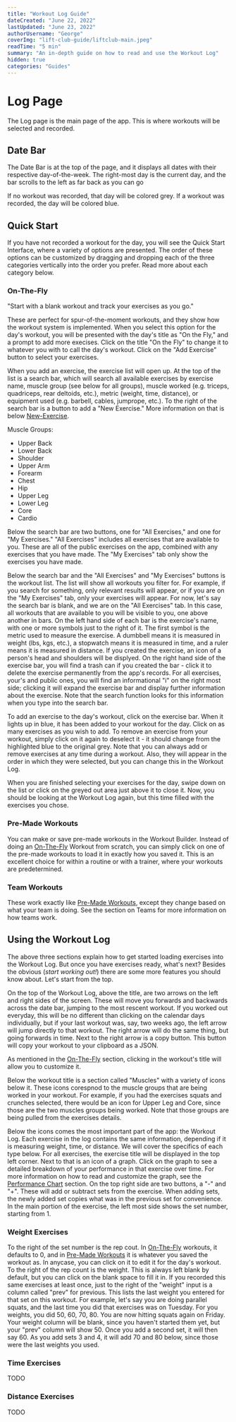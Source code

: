 ```yaml
---
title: "Workout Log Guide"
dateCreated: "June 22, 2022"
lastUpdated: "June 23, 2022"
authorUsername: "George"
coverImg: "lift-club-guide/liftclub-main.jpeg"
readTime: "5 min"
summary: "An in-depth guide on how to read and use the Workout Log"
hidden: true
categories: "Guides"
---
```


# Log Page

The Log page is the main page of the app. This is where workouts will be selected and recorded.

## Date Bar

The Date Bar is at the top of the page, and it displays all dates with their respective day-of-the-week. The right-most day is the current day, and the bar scrolls to the left as far back as you can go

If no workout was recorded, that day will be colored grey. If a workout was recorded, the day will be colored blue.

## Quick Start

If you have not recorded a workout for the day, you will see the Quick Start Interface, where a variety of options are presented. The order of these options can be customized by dragging and dropping each of the three categories vertically into the order you prefer. Read more about each category below.

### On-The-Fly

"Start with a blank workout and track your exercises as you go."

These are perfect for spur-of-the-moment workouts, and they show how the workout system is implemented. When you select this option for the day's workout, you will be presented with the day's title as "On the Fly," and a prompt to add more execises. Click on the title "On the Fly" to change it to whatever you with to call the day's workout. Click on the "Add Exercise" button to select your exercises.

When you add an exercise, the exercise list will open up. At the top of the list is a search bar, which will search all available exercises by exercise name, muscle group (see below for all groups), muscle worked (e.g. triceps, quadriceps, rear deltoids, etc.), metric (weight, time, distance), or equipment used (e.g. barbell, cables, jumprope, etc.). To the right of the search bar is a button to add a "New Exercise." More information on that is below [New-Exercise](#new-exercise).

Muscle Groups:

- Upper Back
- Lower Back
- Shoulder
- Upper Arm
- Forearm
- Chest
- Hip
- Upper Leg
- Lower Leg
- Core
- Cardio

Below the search bar are two buttons, one for "All Exercises," and one for "My Exercises." "All Exercises" includes all exercises that are available to you. These are all of the public exercises on the app, combined with any exercises that you have made. The "My Exercises" tab only show the exercises you have made.

Below the search bar and the "All Exercises" and "My Exercises" buttons is the workout list. The list will show all workouts you filter for. For example, if you search for something, only relevant results will appear, or if you are on the "My Exercises" tab, only your exercises will appear. For now, let's say the search bar is blank, and we are on the "All Exercises" tab. In this case, all workouts that are available to you will be visible to you, one above another in bars. On the left hand side of each bar is the exercise's name, with one or more symbols just to the right of it. The first symbol is the metric used to measure the exercise. A dumbbell means it is measured in weight (lbs, kgs, etc.), a stopwatch means it is measured in time, and a ruler means it is measured in distance. If you created the exercise, an icon of a person's head and shoulders will be displyed. On the right hand side of the exercise bar, you will find a trash can if you created the bar - click it to delete the exercise permanently from the app's records. For all exercises, your's and public ones, you will find an informational "i" on the right most side; clicking it will expand the exercise bar and display further information about the exercise. Note that the search function looks for this information when you type into the search bar.

To add an exercise to the day's workout, click on the exercise bar. When it lights up in blue, it has been added to your workout for the day. Click on as many exercises as you wish to add. To remove an exercise from your workout, simply click on it again to deselect it - it should change from the highlighted blue to the original grey. Note that you can always add or remove exercises at any time during a workout. Also, they will appear in the order in which they were selected, but you can change this in the Workout Log.

When you are finished selecting your exercises for the day, swipe down on the list or click on the greyed out area just above it to close it. Now, you should be looking at the Workout Log again, but this time filled with the exercises you chose.

### Pre-Made Workouts

You can make or save pre-made workouts in the Workout Builder. Instead of doing an [On-The-Fly](#on-the-fly) Workout from scratch, you can simply click on one of the pre-made workouts to load it in exactly how you saved it. This is an excellent choice for within a routine or with a trainer, where your workouts are predetermined.

### Team Workouts

These work exactly like [Pre-Made Workouts](#pre-made-workouts), except they change based on what your team is doing. See the section on Teams for more information on how teams work.

## Using the Workout Log

The above three sections explain how to get started loading exercises into the Workout Log. But once you have exercises ready, what's next? Besides the obvious (_start working out!_) there are some more features you should know about. Let's start from the top.

On the top of the Workout Log, above the title, are two arrows on the left and right sides of the screen. These will move you forwards and backwards across the date bar, jumping to the most rescent workout. If you worked out everyday, this will be no different than clicking on the calendar days individually, but if your last workout was, say, two weeks ago, the left arrow will jump directly to that workout. The right arrow will do the same thing, but going forwards in time. Next to the right arrow is a copy button. This button will copy your workout to your clipboard as a JSON.

As mentioned in the [On-The-Fly](#on-the-fly) section, clicking in the workout's title will allow you to customize it.

Below the workout title is a section called "Muscles" with a variety of icons below it. These icons corespnod to the muscle groups that are being worked in your workout. For example, if you had the exercises squats and crunches selected, there would be an icon for Upper Leg and Core, since those are the two muscles groups being worked. Note that those groups are being pulled from the exercises details.

Below the icons comes the most important part of the app: the Workout Log. Each exercise in the log contains the same information, depending if it is measuring weight, time, or distance. We will cover the specifics of each type below. For all exercises, the exercise title will be displayed in the top left corner. Next to that is an icon of a graph. Click on the graph to see a detailed breakdown of your performance in that exercise over time. For more information on how to read and customize the graph, see the [Performance Chart](#performance-chart) section. On the top right side are two buttons, a "-" and "+". These will add or subtract sets from the exercise. When adding sets, the newly added set copies what was in the previous set for convenience. In the main portion of the exercise, the left most side shows the set number, starting from 1.

### Weight Exercises

To the right of the set number is the rep cout. In [On-The-Fly](#on-the-fly) workouts, it defaults to 0, and in [Pre-Made Workouts](#pre-made-workouts) it is whatever you saved the workout as. In anycase, you can click on it to edit it for the day's workout. To the right of the rep count is the weight. This is always left blank by default, but you can click on the blank space to fill it in. If you recorded this same exercises at least once, just to the right of the "weight" input is a column called "prev" for previous. This lists the last weight you entered for that set on this workout. For example, let's say you are doing parallel squats, and the last time you did that exercises was on Tuesday. For you weights, you did 50, 60, 70, 80. You are now hitting squats again on Friday. Your weight column will be blank, since you haven't started them yet, but your "prev" column will show 50. Once you add a second set, it will then say 60. As you add sets 3 and 4, it will add 70 and 80 below, since those were the last weights you used.

### Time Exercises

TODO

### Distance Exercises

TODO
